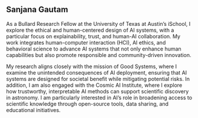 
## Sanjana Gautam

As a Bullard Research Fellow at the University of Texas at Austin’s iSchool, I explore the ethical and human-centered design of AI systems, with a particular focus on explainability, trust, and human-AI collaboration. My work integrates human-computer interaction (HCI), AI ethics, and behavioral science to advance AI systems that not only enhance human capabilities but also promote responsible and community-driven innovation.

My research aligns closely with the mission of Good Systems, where I examine the unintended consequences of AI deployment, ensuring that AI systems are designed for societal benefit while mitigating potential risks. In addition, I am also engaged with the Cosmic AI Institute, where I explore how trustworthy, interpretable AI methods can support scientific discovery in astronomy. I am particularly interested in AI’s role in broadening access to scientific knowledge through open-source tools, data sharing, and educational initiatives.